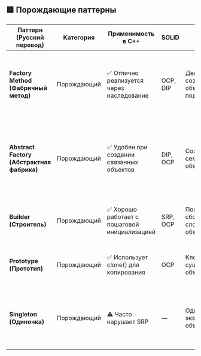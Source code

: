 ## 🟦 Порождающие паттерны

| Паттерн (Русский перевод)                  | Категория   | Применимость в C++                           | SOLID    | Идея                                    | Пример кода                                                                                                                                         |
| ------------------------------------------ | ----------- | -------------------------------------------- | -------- | --------------------------------------- | --------------------------------------------------------------------------------------------------------------------------------------------------- |
| **Factory Method (Фабричный метод)**       | Порождающий | ✅ Отлично реализуется через наследование     | OCP, DIP | Делегирует создание объектов подклассам | `cpp class Product { public: virtual void use() = 0; }; class Creator { public: virtual Product* create() = 0; }; `                                 |
| **Abstract Factory (Абстрактная фабрика)** | Порождающий | ✅ Удобен при создании связанных объектов     | DIP, OCP | Создаёт семейства объектов              | `cpp class GUIFactory { public: virtual Button* createButton() = 0; }; class WinFactory : public GUIFactory { Button* createButton() override; }; ` |
| **Builder (Строитель)**                    | Порождающий | ✅ Хорошо работает с пошаговой инициализацией | SRP, OCP | Пошаговая сборка сложных объектов       | `cpp class HouseBuilder { public: void buildWalls(); void buildRoof(); }; `                                                                         |
| **Prototype (Прототип)**                   | Порождающий | ✅ Использует clone() для копирования         | OCP      | Клонирует существующие объекты          | `cpp class Cloneable { public: virtual Cloneable* clone() = 0; }; `                                                                                 |
| **Singleton (Одиночка)**                   | Порождающий | ⚠️ Часто нарушает SRP                        | —        | Один экземпляр объекта                  | `cpp class Singleton { public: static Singleton& getInstance() { static Singleton instance; return instance; } }; `                                 |
